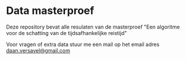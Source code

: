 # Data masterproef
Deze repository bevat alle resulaten van de masterproef "Een algoritme voor de schatting van de tijdsafhankelijke reistijd"

Voor vragen of extra data stuur me een mail op het email adres daan.versavel@gmail.com
